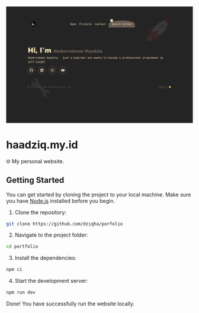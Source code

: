 ![](./public/foto.png)

# haadziq.my.id
🌐 My personal website.

## Getting Started
You can get started by cloning the project to your local machine. Make sure you have [Node.js](https://nodejs.org/) installed before you begin.

1. Clone the repository:

```bash
git clone https://github.com/dziqha/porfolio
```

2. Navigate to the project folder:
```bash
cd portfolio
```

3. Install the dependencies:
```bash
npm ci
```

4. Start the development server:
```bash
npm run dev
```

Done! You have successfully run the website locally.